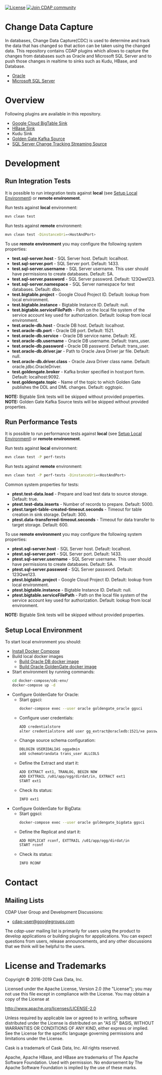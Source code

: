 [![License](https://img.shields.io/badge/License-Apache%202.0-blue.svg)](https://opensource.org/licenses/Apache-2.0)
[![Join CDAP community](https://cdap-users.herokuapp.com/badge.svg?t=wrangler)](https://cdap-users.herokuapp.com?t=1)

Change Data Capture
===================

In databases, Change Data Capture(CDC) is used to determine and track the data that has changed so that
action can be taken using the changed data. This repository contains CDAP plugins which allows to capture
the changes from databases such as Oracle and Microsoft SQL Server and to push those changes in realtime
to sinks such as Kudu, HBase, and Database.

* [Oracle](docs/oracle/Oracle.md)
* [Microsoft SQL Server](docs/CTSQLServer.md)

# Overview

Following plugins are available in this repository. 

  * [Google Cloud BigTable Sink](docs/CDCBigTable-sparksink.md)
  * [HBase Sink](docs/CDCHBase-sparksink.md)
  * Kudu Sink 
  * [Golden Gate Kafka Source](docs/oracle/Oracle.md)
  * [SQL Server Change Tracking Streaming Source](docs/CTSQLServer.md)
  
# Development

## Run Integration Tests
It is possible to run integration tests against **local** (see [Setup Local Environment](#setup-local-environment)) 
or **remote environment**.

Run tests against **local** environment:
```bash
mvn clean test
```

Run tests against **remote** environment:
```bash
mvn clean test -DinstanceUri=<HostAndPort>
```

To use **remote environment** you may configure the following system properties:
* **test.sql-server.host** - SQL Server host. Default: localhost.
* **test.sql-server.port** - SQL Server port. Default: 1433.
* **test.sql-server.username** - SQL Server username. This user should have permissions to create databases.
 Default: SA.
* **test.sql-server.password** - SQL Server password. Default: 123Qwe123.
* **test.sql-server.namespace** - SQL Server namespace for test databases. Default: dbo.
* **test.bigtable.project** - Google Cloud Project ID. Default: lookup from local environment.
* **test.bigtable.instance** - Bigtable Instance ID. Default: null.
* **test.bigtable.serviceFilePath** - Path on the local file system of the service account key used for
  authorization. Default: lookup from local environment.
* **test.oracle-db.host** - Oracle DB host. Default: localhost.
* **test.oracle-db.port** - Oracle DB port. Default: 1521.
* **test.oracle-db.service** - Oracle DB service name. Default: XE.
* **test.oracle-db.username** - Oracle DB username. Default: trans_user.
* **test.oracle-db.password** - Oracle DB password. Default: trans_user.
* **test.oracle-db.driver.jar** - Path to Oracle Java Driver jar file. Default: null.
* **test.oracle-db.driver.class** - Oracle Java Driver class name. Default: oracle.jdbc.OracleDriver.
* **test.goldengate.broker** - Kafka broker specified in host:port form. Default: localhost:9092.
* **test.goldengate.topic** - Name of the topic to which Golden Gate publishes the DDL and DML changes. 
Default: oggtopic.
  
**NOTE:** Bigtable Sink tests will be skipped without provided properties.
**NOTE:** Golden Gate Kafka Source tests will be skipped without provided properties.

## Run Performance Tests
It is possible to run performance tests against **local** (see [Setup Local Environment](#setup-local-environment)) 
or **remote environment**.

Run tests against **local** environment:
```bash
mvn clean test -P perf-tests
```

Run tests against **remote** environment:
```bash
mvn clean test -P perf-tests -DinstanceUri=<HostAndPort>
```

Common system properties for tests:
* **ptest.test-data.load** - Prepare and load test data to source storage. Default: true.
* **ptest.test-data.inserts** - Number of records to prepare. Default: 5000.
* **ptest.target-table-created-timeout.seconds** - Timeout for table creation in sink storage. Default: 300.
* **ptest.data-transferred-timeout.seconds** - Timeout for data transfer to target storage. Default: 600.

To use **remote environment** you may configure the following system properties:
* **ptest.sql-server.host** - SQL Server host. Default: localhost.
* **ptest.sql-server.port** - SQL Server port. Default: 1433.
* **ptest.sql-server.username** - SQL Server username. This user should have permissions to create databases.
 Default: SA.
* **ptest.sql-server.password** - SQL Server password. Default: 123Qwe123.
* **ptest.bigtable.project** - Google Cloud Project ID. Default: lookup from local environment.
* **ptest.bigtable.instance** - Bigtable Instance ID. Default: null.
* **ptest.bigtable.serviceFilePath** - Path on the local file system of the service account key used for
  authorization. Default: lookup from local environment.
  
**NOTE:** Bigtable Sink tests will be skipped without provided properties.

## Setup Local Environment
To start local environment you should:
* [Install Docker Compose](https://docs.docker.com/compose/install/)
* Build local docker images
  * [Build Oracle DB docker image](https://github.com/oracle/docker-images/tree/master/OracleDatabase/SingleInstance)
  * [Build Oracle GoldenGate docker image](https://github.com/oracle/docker-images/tree/master/OracleGoldenGate)
* Start environment by running commands:
  ```bash
  cd docker-compose/cdc-env/
  docker-compose up -d
  ```
* Configure GoldenGate for Oracle:
  * Start ggsci:
    ```bash
    docker-compose exec --user oracle goldengate_oracle ggsci
    ```
  * Configure user credentials:
    ```bash
    ADD credentialstore  
    alter credentialstore add user gg_extract@oracledb:1521/xe password gg_extract alias oggadmin 
    ```
  * Change source schema configuration:
    ```bash
    DBLOGIN USERIDALIAS oggadmin
    add schematrandata trans_user ALLCOLS
    ```
  * Define the Extract and start it:
    ```bash
    ADD EXTRACT ext1, TRANLOG, BEGIN NOW
    ADD EXTTRAIL /u01/app/ogg/dirdat/in, EXTRACT ext1
    START ext1
    ```
  * Check its status:
    ```bash
    INFO ext1
    ```
* Configure GoldenGate for BigData:
  * Start ggsci:
    ```bash
    docker-compose exec --user oracle goldengate_bigdata ggsci
    ```
  * Define the Replicat and start it:
    ```bash
    ADD REPLICAT rconf, EXTTRAIL /u01/app/ogg/dirdat/in
    START rconf
    ```
  * Check its status:
    ```bash
    INFO RCONF
    ```
 
# Contact

## Mailing Lists

CDAP User Group and Development Discussions:

* [cdap-user@googlegroups.com](https://groups.google.com/d/forum/cdap-user)

The *cdap-user* mailing list is primarily for users using the product to develop
applications or building plugins for appplications. You can expect questions from
users, release announcements, and any other discussions that we think will be helpful
to the users.

# License and Trademarks

Copyright © 2016-2019 Cask Data, Inc.

Licensed under the Apache License, Version 2.0 (the "License"); you may not use this file except
in compliance with the License. You may obtain a copy of the License at

http://www.apache.org/licenses/LICENSE-2.0

Unless required by applicable law or agreed to in writing, software distributed under the
License is distributed on an "AS IS" BASIS, WITHOUT WARRANTIES OR CONDITIONS OF ANY KIND,
either express or implied. See the License for the specific language governing permissions
and limitations under the License.

Cask is a trademark of Cask Data, Inc. All rights reserved.

Apache, Apache HBase, and HBase are trademarks of The Apache Software Foundation. Used with
permission. No endorsement by The Apache Software Foundation is implied by the use of these marks.




